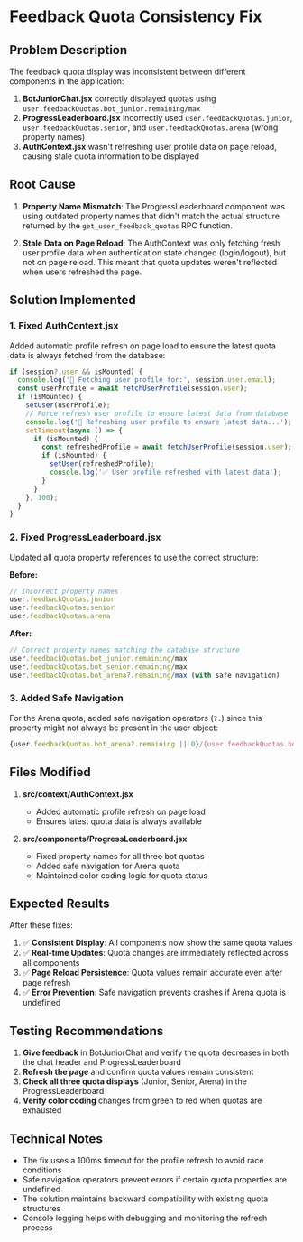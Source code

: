 # Feedback Quota Consistency Fix

## Problem Description

The feedback quota display was inconsistent between different components in the application:

1. **BotJuniorChat.jsx** correctly displayed quotas using `user.feedbackQuotas.bot_junior.remaining/max`
2. **ProgressLeaderboard.jsx** incorrectly used `user.feedbackQuotas.junior`, `user.feedbackQuotas.senior`, and `user.feedbackQuotas.arena` (wrong property names)
3. **AuthContext.jsx** wasn't refreshing user profile data on page reload, causing stale quota information to be displayed

## Root Cause

1. **Property Name Mismatch**: The ProgressLeaderboard component was using outdated property names that didn't match the actual structure returned by the `get_user_feedback_quotas` RPC function.

2. **Stale Data on Page Reload**: The AuthContext was only fetching fresh user profile data when authentication state changed (login/logout), but not on page reload. This meant that quota updates weren't reflected when users refreshed the page.

## Solution Implemented

### 1. Fixed AuthContext.jsx

Added automatic profile refresh on page load to ensure the latest quota data is always fetched from the database:

```javascript
if (session?.user && isMounted) {
  console.log('👤 Fetching user profile for:', session.user.email);
  const userProfile = await fetchUserProfile(session.user);
  if (isMounted) {
    setUser(userProfile);
    // Force refresh user profile to ensure latest data from database
    console.log('🔄 Refreshing user profile to ensure latest data...');
    setTimeout(async () => {
      if (isMounted) {
        const refreshedProfile = await fetchUserProfile(session.user);
        if (isMounted) {
          setUser(refreshedProfile);
          console.log('✅ User profile refreshed with latest data');
        }
      }
    }, 100);
  }
}
```

### 2. Fixed ProgressLeaderboard.jsx

Updated all quota property references to use the correct structure:

**Before:**
```javascript
// Incorrect property names
user.feedbackQuotas.junior
user.feedbackQuotas.senior  
user.feedbackQuotas.arena
```

**After:**
```javascript
// Correct property names matching the database structure
user.feedbackQuotas.bot_junior.remaining/max
user.feedbackQuotas.bot_senior.remaining/max
user.feedbackQuotas.bot_arena?.remaining/max (with safe navigation)
```

### 3. Added Safe Navigation

For the Arena quota, added safe navigation operators (`?.`) since this property might not always be present in the user object:

```javascript
{user.feedbackQuotas.bot_arena?.remaining || 0}/{user.feedbackQuotas.bot_arena?.max || 5}
```

## Files Modified

1. **src/context/AuthContext.jsx**
   - Added automatic profile refresh on page load
   - Ensures latest quota data is always available

2. **src/components/ProgressLeaderboard.jsx**
   - Fixed property names for all three bot quotas
   - Added safe navigation for Arena quota
   - Maintained color coding logic for quota status

## Expected Results

After these fixes:

1. ✅ **Consistent Display**: All components now show the same quota values
2. ✅ **Real-time Updates**: Quota changes are immediately reflected across all components
3. ✅ **Page Reload Persistence**: Quota values remain accurate even after page refresh
4. ✅ **Error Prevention**: Safe navigation prevents crashes if Arena quota is undefined

## Testing Recommendations

1. **Give feedback** in BotJuniorChat and verify the quota decreases in both the chat header and ProgressLeaderboard
2. **Refresh the page** and confirm quota values remain consistent
3. **Check all three quota displays** (Junior, Senior, Arena) in the ProgressLeaderboard
4. **Verify color coding** changes from green to red when quotas are exhausted

## Technical Notes

- The fix uses a 100ms timeout for the profile refresh to avoid race conditions
- Safe navigation operators prevent errors if certain quota properties are undefined
- The solution maintains backward compatibility with existing quota structures
- Console logging helps with debugging and monitoring the refresh process
